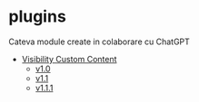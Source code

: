 # plugins
Cateva module create in colaborare cu ChatGPT

* [Visibility Custom Content](https://dascent.github.io/plugins/plugins/visible-custom-content/)
  * [v1.0](https://github.com/Dascent/plugins/wiki/Visibility-Custom-Content-v1.0)
  * [v1.1](https://github.com/Dascent/plugins/wiki/Visibility-Custom-Content-v1.1)
  * [v1.1.1](https://github.com/Dascent/plugins/wiki/Visibility-Custom-Content-v1.1.1)

